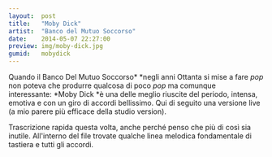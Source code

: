 ```yaml
---
layout:  post
title:   "Moby Dick"
artist:  "Banco del Mutuo Soccorso"
date:    2014-05-07 22:27:00
preview: img/moby-dick.jpg
gumid:   mobydick
---
```


Quando il Banco Del Mutuo Soccorso* *negli anni Ottanta si mise a fare *pop*
non poteva che produrre qualcosa di poco *pop* ma comunque interessante: *Moby
Dick *è una delle meglio riuscite del periodo, intensa, emotiva e con un giro
di accordi bellissimo. Qui di seguito una versione live (a mio parere più
efficace della studio version).

Trascrizione rapida questa volta, anche perché penso che più di così sia
inutile. All'interno del file trovate qualche linea melodica fondamentale di
tastiera e tutti gli accordi.
